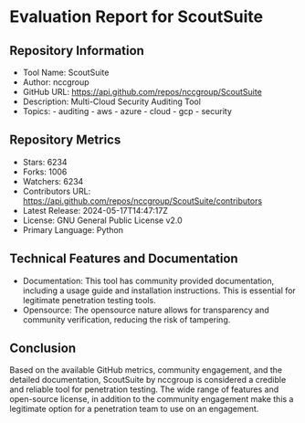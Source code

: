 # Evaluation Report for ScoutSuite

## Repository Information

* Tool Name: ScoutSuite
* Author: nccgroup
* GitHub URL: https://api.github.com/repos/nccgroup/ScoutSuite
* Description: Multi-Cloud Security Auditing Tool
* Topics: 
      - auditing
      - aws
      - azure
      - cloud
      - gcp
      - security
  
## Repository Metrics

* Stars: 6234
* Forks: 1006
* Watchers: 6234
* Contributors URL: https://api.github.com/repos/nccgroup/ScoutSuite/contributors 
* Latest Release: 2024-05-17T14:47:17Z
* License: GNU General Public License v2.0
* Primary Language: Python

## Technical Features and Documentation

* Documentation: This tool has community provided documentation, including a usage guide and installation instructions. This is essential for legitimate penetration testing tools.
* Opensource: The opensource nature allows for transparency and community verification, reducing the risk of tampering.

## Conclusion

Based on the available GitHub metrics, community engagement, and the detailed documentation, ScoutSuite by nccgroup is considered a credible and reliable tool for penetration testing. The wide range of features and open-source license, in addition to the community engagement make this a legitimate option for a penetration team to use on an engagement.